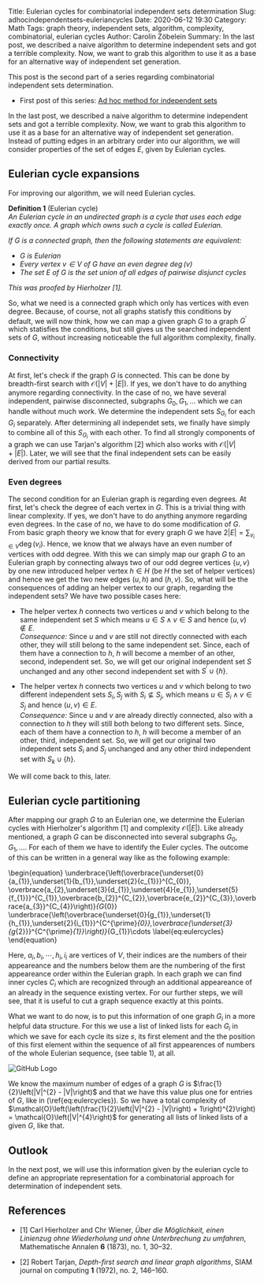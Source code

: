 Title:      Eulerian cycles for combinatorial independent sets determination
Slug:       adhocindependentsets-euleriancycles
Date:       2020-06-12 19:30
Category:   Math
Tags:       graph theory, independent sets, algorithm, complexity, combinatorial, eulerian cycles
Author:     Carolin Zöbelein
Summary:    In the last post, we described a naive algorithm to determine independent sets and got a terrible complexity. Now, we want to grab this algorithm to use it as a base for an alternative way of independent set generation.


This post is the second part of a series regarding combinatorial independent sets determination.  

* First post of this series: [Ad hoc method for independent sets](https://blog.carolin-zoebelein.de/2020/05/adhocindependentsets.html)

In the last post, we described a naive algorithm to determine independent sets and got a terrible complexity. Now, we want to grab this algorithm to use it as a base for an alternative way of independent set generation. Instead of putting edges in an arbitrary order into our algorithm, we will consider properties of the set of edges $E$, given by Eulerian cycles.


## Eulerian cycle expansions

For improving our algorithm, we will need Eulerian cycles.

**Definition 1** (Eulerian cycle)  
*An Eulerian cycle in an undirected graph is a cycle that uses each edge exactly once. A graph which owns such a cycle is called Eulerian.*

*If $G$ is a connected graph, then the following statements are equivalent:*

* *$G$ is Eulerian*
* *Every vertex $v \in V$ of $G$ have an even degree $\deg\left(v\right)$*
* *The set $E$ of $G$ is the set union of all edges of pairwise disjunct cycles*
    
*This was proofed by Hierholzer [1].*


So, what we need is a connected graph which only has vertices with even degree. Because, of course, not all graphs statisfy this conditions by default, we will now think, how we can map a given graph $G$ to a graph $G^{\prime}$ which statisfies the conditions, but still gives us the searched independent sets of $G$, without increasing noticeable the full algorithm complexity, finally.


### Connectivity
At first, let's check if the graph $G$ is connected. This can be done by breadth-first search with $\mathcal{O}\left(|V| + |E|\right)$. If yes, we don't have to do anything anymore regarding connectivity. In the case of no, we have several independent, pairwise disconnected, subgraphs $G_{0}, G_{1}, \dots$ which we can handle without much work. We determine the independent sets $S_{G_{i}}$ for each $G_{i}$ separately. After determining all independet sets, we finally have simply to combine all of this $S_{G_{i}}$ with each other. To find all strongly components of a graph we can use Tarjan's algorithm [2] which also works with $\mathcal{O}\left(|V| + |E|\right)$. Later, we will see that the final independent sets can be easily derived from our partial results.

### Even degrees
The second condition for an Eulerian graph is regarding even degrees. At first, let's check the degree of each vertex in $G$. This is a trivial thing with linear complexity. If yes, we don't have to do anything anymore regarding even degrees. In the case of no, we have to do some modification of $G$. From basic graph theory we know that for every graph $G$ we have $2|E| = \sum_{v_{i} \in V} \deg\left(v_{i}\right)$. Hence, we know that we always have an even number of vertices with odd degree. With this we can simply map our graph $G$ to an Eulerian graph by connecting always two of our odd degree vertices $\{u,v\}$ by one new introduced helper vertex $h \in H$ (be $H$ the set of helper vertices) and hence we get the two new edges $\left(u,h\right)$ and $\left(h,v\right)$.
So, what will be the consequences of adding an helper vertex to our graph, regarding the independent sets? We have two possible cases here:


* The helper vertex $h$ connects two vertices $u$ and $v$ which belong to the same independent set $S$ which means $u \in S \wedge v \in S$ and hence $\left(u,v\right) \notin E$.  
    *Consequence:* Since $u$ and $v$ are still not directly connected with each other, they will still belong to the same independent set. Since, each of them have a connection to $h$, $h$ will become a member of an other, second, independent set. So, we will get our original independent set $S$ unchanged and any other second independent set with $S^{\prime} \cup \{h\}$.

* The helper vertex $h$ connects two vertices $u$ and $v$ which belong to two different independent sets $S_{i}, S_{j}$ with $S_{i} \nsubseteq S_{j}$, which means $u \in S_{i} \wedge v \in S_{j}$ and hence $\left(u,v\right) \in E$.  
    *Consequence:* Since $u$ and $v$ are already directly connected, also with a connection to $h$ they will still both belong to two different sets. Since, each of them have a connection to $h$, $h$ will become a member of an other, third, independent set. So, we will get our original two independent sets $S_{i}$ and $S_{j}$ unchanged and any other third independent set with $S_{k} \cup \{h\}$.


We will come back to this, later.

## Eulerian cycle partitioning
After mapping our graph $G$ to an Eulerian one, we determine the Eulerian cycles with Hierholzer's algorithm [1] and complexity $\mathcal{O}\left(|E|\right)$. Like already mentioned, a graph $G$ can be disconnected into several subgraphs $G_{0}, G_{1}, \dots$. For each of them we have to identify the Euler cycles. The outcome of this can be written in a general way like as the following example:

\begin{equation}
    \underbrace{\left(\overbrace{\underset{0}{a_{1}},\underset{1}{b_{1}},\underset{2}{c_{1}}}^{C_{0}}, \overbrace{a_{2},\underset{3}{d_{1}},\underset{4}{e_{1}},\underset{5}{f_{1}}}^{C_{1}},\overbrace{b_{2}}^{C_{2}},\overbrace{e_{2}}^{C_{3}},\overbrace{a_{3}}^{C_{4}}\right)}_{G_{0}} \underbrace{\left(\overbrace{\underset{0}{g_{1}},\underset{1}{h_{1}},\underset{2}{i_{1}}}^{C^{\prime}_{0}},\overbrace{\underset{3}{g_{2}}}^{C^{\prime}_{1}}\right)}_{G_{1}}\cdots
\label{eq:eulercycles}
\end{equation}

Here, $a_{i}, b_{i}, \cdots, h_{i}, i_{i}$ are vertices of $V$, their indices are the numbers of their appeareance and the numbers below them are the numbering of the first appeareance order within the Eulerian graph. In each graph we can find inner cycles $C_{i}$ which are recognized through an additional appeareance of an already in the sequence existing vertex. For our further steps, we will see, that it is useful to cut a graph sequence exactly at this points.

What we want to do now, is to put this information of one graph $G_{i}$ in a more helpful data structure. For this we use a list of linked lists for each $G_{i}$ in which we save for each cycle its size $s$, its first element and the the position of this first element within the sequence of all first appearences of numbers of the whole Eulerian sequence, (see table 1), at all.

![GitHub Logo](/images/blog/adhocindependentsets-euleriancycles/table1AdjacenceList.jpg)

We know the maximum number of edges of a graph $G$ is $\frac{1}{2}\left(|V|^{2} - |V|\right)$ and that we have this value plus one for entries of $G$, like in (\ref{eq:eulercycles}). So we have a total complexity of $\mathcal{O}\left(\left(\frac{1}{2}\left(|V|^{2} - |V|\right) + 1\right)^{2}\right) = \mathcal{O}\left(|V|^{4}\right)$ for generating all lists of linked lists of a given $G$, like that.

## Outlook
In the next post, we will use this information given by the eulerian cycle to define an appropriate representation for a combinatorial approach for determination of independent sets.

## References
* [1] Carl Hierholzer and Chr Wiener, *Über die Möglichkeit, einen Linienzug ohne Wiederholung
und ohne Unterbrechung zu umfahren*, Mathematische Annalen **6** (1873), no. 1, 30–32.

* [2] Robert Tarjan, *Depth-first search and linear graph algorithms*, SIAM journal on computing **1**
(1972), no. 2, 146–160.

